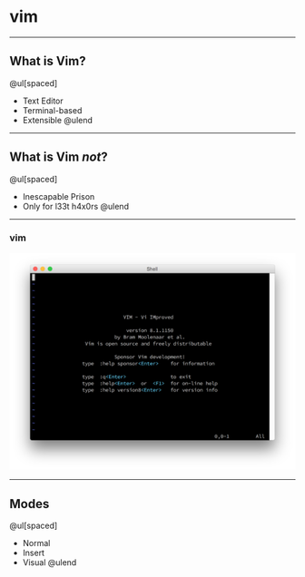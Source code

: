 # vim

---

## What is Vim?

@ul[spaced]
- Text Editor
- Terminal-based
- Extensible
@ulend

---

## What is Vim *not*?

@ul[spaced]
- Inescapable Prison
- Only for l33t h4x0rs
@ulend

---

### vim
![](assets/img/vim-default-small.png)

---

## Modes

@ul[spaced]
- Normal
- Insert
- Visual
@ulend
